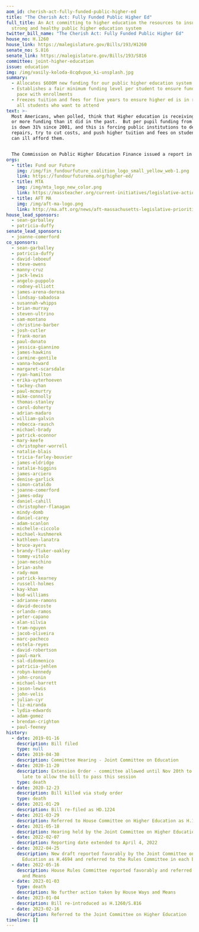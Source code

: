 ```yaml
---
aom_id: cherish-act-fully-funded-public-higher-ed
title: "The Cherish Act: Fully Funded Public Higher Ed"
full_title: An Act committing to higher education the resources to insure a
  strong and healthy public higher education system
twitter_bill_name: "The Cherish Act: Fully Funded Public Higher Ed"
house_no: H.1260
house_link: https://malegislature.gov/Bills/193/H1260
senate_no: S.816
senate_link: https://malegislature.gov/Bills/193/S816
committee: joint-higher-education
issue: education
img: /img/vasily-koloda-8cqdvpuo_ki-unsplash.jpg
summary:
  - Allocates $600M new funding for our public higher education system
  - Establishes a fair minimum funding level per student to ensure funding keeps
    pace with enrollments
  - Freezes tuition and fees for five years to ensure higher ed is in reach of
    all students who want to attend
text: >-
  Most Americans, when polled, think that Higher education is receiving the same
  or more funding than it did in the past.  But per pupil funding from the state
  is down 31% since 2001, and this is forcing public institutions to delay
  repairs, try to cut costs, and push higher tuition and fees on students who
  can ill afford them.


  The Commission on Public Higher Education Finance issued a report in 2014 outlining this chronic underfunding, but our legislature hasn't taken major action. Every year, tiny increases in the state budget barely keep up for inflation, meanwhile students and educators pay the costs. [Read more here](https://massteacher.org/-/media/massteacher/files/initiatives/legislation/bills-23-24/the-cherish-act.pdf?la=en&hash=0C4D5238FD65DC3234CFFBFCCBC595A89645FF93).
orgs:
  - title: Fund our Future
    img: /img/fin_fundourfuture_coalition_logo_small_yellow_web-1.png
    link: https://fundourfuturema.org/higher-ed/
  - title: MTA
    img: /img/mta_logo_new_color.png
    link: https://massteacher.org/current-initiatives/legislative-action
  - title: AFT MA
    img: /img/aft-ma-logo.png
    link: http://ma.aft.org/news/aft-massachusetts-legislative-priorities-2023-2024
house_lead_sponsors:
  - sean-garballey
  - patricia-duffy
senate_lead_sponsors:
  - joanne-comerford
co_sponsors:
  - sean-garballey
  - patricia-duffy
  - david-leboeuf
  - steve-owens
  - manny-cruz
  - jack-lewis
  - angelo-puppolo
  - rodney-elliott
  - james-arena-derosa
  - lindsay-sabadosa
  - susannah-whipps
  - brian-murray
  - steven-ultrino
  - sam-montano
  - christine-barber
  - josh-cutler
  - frank-moran
  - paul-donato
  - jessica-giannino
  - james-hawkins
  - carmine-gentile
  - vanna-howard
  - margaret-scarsdale
  - ryan-hamilton
  - erika-uyterhoeven
  - tackey-chan
  - paul-mcmurtry
  - mike-connolly
  - thomas-stanley
  - carol-doherty
  - adrian-madaro
  - william-galvin
  - rebecca-rausch
  - michael-brady
  - patrick-oconnor
  - mary-keefe
  - christopher-worrell
  - natalie-blais
  - tricia-farley-bouvier
  - james-eldridge
  - natalie-higgins
  - james-arciero
  - denise-garlick
  - simon-cataldo
  - joanne-comerford
  - james-oday
  - daniel-cahill
  - christopher-flanagan
  - mindy-domb
  - daniel-carey
  - adam-scanlon
  - michelle-ciccolo
  - michael-kushmerek
  - kathleen-lanatra
  - bruce-ayers
  - brandy-fluker-oakley
  - tommy-vitolo
  - joan-meschino
  - brian-ashe
  - rady-mom
  - patrick-kearney
  - russell-holmes
  - kay-khan
  - bud-williams
  - adrianne-ramons
  - david-decoste
  - orlando-ramos
  - peter-capano
  - alan-silvia
  - tram-nguyen
  - jacob-oliveira
  - marc-pacheco
  - estela-reyes
  - david-robertson
  - paul-mark
  - sal-didomenico
  - patricia-jehlen
  - robyn-kennedy
  - john-cronin
  - michael-barrett
  - jason-lewis
  - john-velis
  - julian-cyr
  - liz-miranda
  - lydia-edwards
  - adam-gomez
  - brendan-crighton
  - paul-feeney
history:
  - date: 2019-01-16
    description: Bill filed
    type: null
  - date: 2019-04-30
    description: Committee Hearing - Joint Committee on Education
  - date: 2020-11-20
    description: Extension Order - committee allowed until Nov 20th to act, far too
      late to allow the bill to pass this session
    type: death
  - date: 2020-12-23
    description: Bill killed via study order
    type: death
  - date: 2021-01-29
    description: Bill re-filed as HD.1224
  - date: 2021-03-29
    description: Referred to House Committee on Higher Education as H.1325
  - date: 2021-05-18
    description: Hearing held by the Joint Committee on Higher Education
  - date: 2022-02-07
    description: Reporting date extended to April 4, 2022
  - date: 2022-04-25
    description: New draft reported favorably by the Joint Committee on Higher
      Education as H.4694 and referred to the Rules Committee in each branch
  - date: 2022-05-16
    description: House Rules Committee reported favorably and referred to House Ways
      and Means
  - date: 2023-01-03
    type: death
    description: No further action taken by House Ways and Means
  - date: 2023-01-04
    description: Bill re-introduced as H.1260/S.816
  - date: 2023-02-16
    description: Referred to the Joint Committee on Higher Education
timeline: []
---
```

